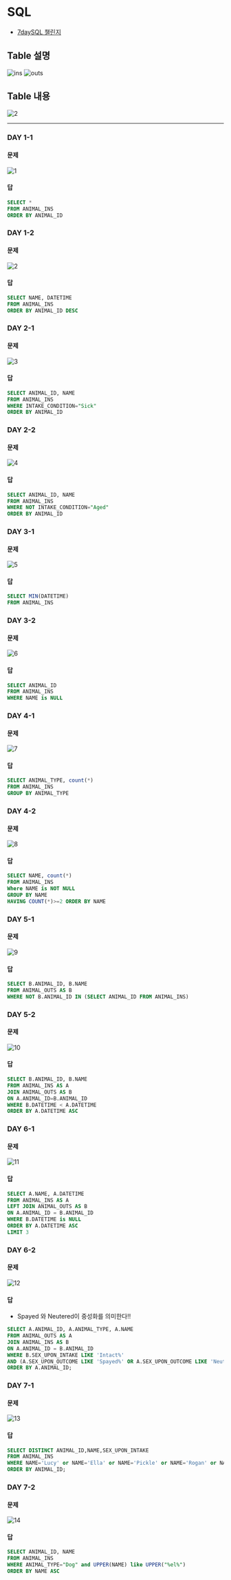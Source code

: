 # SQL

- <a href="https://programmers.co.kr/events/7day-sql?utm_source=programmers&utm_medium=learn_7daySQL&utm_campaign=7daySQL">7daySQL 챌린지</a>

## Table 설명
![ins](https://user-images.githubusercontent.com/32935365/64474671-04b78d00-d1b3-11e9-87a6-4384461710dd.PNG)
![outs](https://user-images.githubusercontent.com/32935365/64474678-15680300-d1b3-11e9-8c7e-2bbd9a08b42b.PNG)


## Table 내용
![2](https://user-images.githubusercontent.com/32935365/64315628-8a89db80-cfed-11e9-920f-5ba5c08808aa.PNG)

<hr>

### DAY 1-1

#### 문제
![1](https://user-images.githubusercontent.com/32935365/64316314-6b8c4900-cfef-11e9-969b-e17d1c35db4e.PNG)
#### 답
```SQL
SELECT *
FROM ANIMAL_INS
ORDER BY ANIMAL_ID
```

### DAY 1-2

#### 문제
![2](https://user-images.githubusercontent.com/32935365/64316484-ed7c7200-cfef-11e9-8010-bfd69b168847.PNG)
#### 답
```SQL
SELECT NAME, DATETIME
FROM ANIMAL_INS
ORDER BY ANIMAL_ID DESC
```

### DAY 2-1

#### 문제
![3](https://user-images.githubusercontent.com/32935365/64316615-4c41eb80-cff0-11e9-9d88-e37f46aa4948.PNG)
#### 답
```SQL
SELECT ANIMAL_ID, NAME
FROM ANIMAL_INS
WHERE INTAKE_CONDITION="Sick"
ORDER BY ANIMAL_ID
```

### DAY 2-2

#### 문제
![4](https://user-images.githubusercontent.com/32935365/64316630-5663ea00-cff0-11e9-88e7-a778723c90db.PNG)
#### 답
```SQL
SELECT ANIMAL_ID, NAME
FROM ANIMAL_INS
WHERE NOT INTAKE_CONDITION="Aged"
ORDER BY ANIMAL_ID
```

### DAY 3-1

#### 문제
![5](https://user-images.githubusercontent.com/32935365/64316774-cbcfba80-cff0-11e9-8881-d5d2b82fea73.PNG)
#### 답
```SQL
SELECT MIN(DATETIME)
FROM ANIMAL_INS
```

### DAY 3-2

#### 문제
![6](https://user-images.githubusercontent.com/32935365/64316782-d2f6c880-cff0-11e9-9d41-8ed4353e89a8.PNG)
#### 답
```SQL
SELECT ANIMAL_ID
FROM ANIMAL_INS
WHERE NAME is NULL
```

### DAY 4-1

#### 문제
![7](https://user-images.githubusercontent.com/32935365/64316914-2701ad00-cff1-11e9-9039-bebb2772e464.PNG)
#### 답
```SQL
SELECT ANIMAL_TYPE, count(*)
FROM ANIMAL_INS
GROUP BY ANIMAL_TYPE
```

### DAY 4-2

#### 문제
![8](https://user-images.githubusercontent.com/32935365/64316921-3123ab80-cff1-11e9-9653-ab9d155c9213.PNG)
#### 답
```SQL
SELECT NAME, count(*)
FROM ANIMAL_INS
Where NAME is NOT NULL
GROUP BY NAME
HAVING COUNT(*)>=2 ORDER BY NAME
```

### DAY 5-1

#### 문제
![9](https://user-images.githubusercontent.com/32935365/64474686-27e23c80-d1b3-11e9-984a-5260ea0b22f0.PNG)
#### 답
```SQL
SELECT B.ANIMAL_ID, B.NAME
FROM ANIMAL_OUTS AS B
WHERE NOT B.ANIMAL_ID IN (SELECT ANIMAL_ID FROM ANIMAL_INS)
```

### DAY 5-2

#### 문제
![10](https://user-images.githubusercontent.com/32935365/64474688-30d30e00-d1b3-11e9-9c10-06babfc49d60.PNG)
#### 답
```SQL
SELECT B.ANIMAL_ID, B.NAME
FROM ANIMAL_INS AS A
JOIN ANIMAL_OUTS AS B
ON A.ANIMAL_ID=B.ANIMAL_ID
WHERE B.DATETIME < A.DATETIME
ORDER BY A.DATETIME ASC
```

### DAY 6-1

#### 문제
![11](https://user-images.githubusercontent.com/32935365/64474699-45afa180-d1b3-11e9-9ab5-c804c59aea2a.PNG)
#### 답
```SQL
SELECT A.NAME, A.DATETIME
FROM ANIMAL_INS AS A
LEFT JOIN ANIMAL_OUTS AS B
ON A.ANIMAL_ID = B.ANIMAL_ID
WHERE B.DATETIME is NULL
ORDER BY A.DATETIME ASC
LIMIT 3
```

### DAY 6-2

#### 문제
![12](https://user-images.githubusercontent.com/32935365/64474703-4b0cec00-d1b3-11e9-88bb-2b4b91f5380b.PNG)
#### 답
- Spayed 와 Neutered이 중성화를 의미한다!!
```SQL
SELECT A.ANIMAL_ID, A.ANIMAL_TYPE, A.NAME 
FROM ANIMAL_OUTS AS A
JOIN ANIMAL_INS AS B
ON A.ANIMAL_ID = B.ANIMAL_ID 
WHERE B.SEX_UPON_INTAKE LIKE 'Intact%' 
AND (A.SEX_UPON_OUTCOME LIKE 'Spayed%' OR A.SEX_UPON_OUTCOME LIKE 'Neutered%') 
ORDER BY A.ANIMAL_ID;
```

### DAY 7-1

#### 문제
![13](https://user-images.githubusercontent.com/32935365/64477360-ad76e400-d1d5-11e9-98d0-4309baef4b25.PNG)
#### 답
```SQL
SELECT DISTINCT ANIMAL_ID,NAME,SEX_UPON_INTAKE 
FROM ANIMAL_INS 
WHERE NAME='Lucy' or NAME='Ella' or NAME='Pickle' or NAME='Rogan' or NAME='Sabrina' or NAME='Mitty'
ORDER BY ANIMAL_ID;
```

### DAY 7-2

#### 문제
![14](https://user-images.githubusercontent.com/32935365/64477354-8f10e880-d1d5-11e9-9278-e1d54bd126ec.PNG)
#### 답
```SQL
SELECT ANIMAL_ID, NAME
FROM ANIMAL_INS
WHERE ANIMAL_TYPE="Dog" and UPPER(NAME) like UPPER("%el%")
ORDER BY NAME ASC
```

